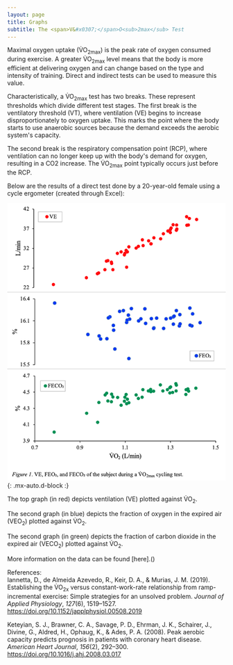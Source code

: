 ```yaml
---
layout: page
title: Graphs
subtitle: The <span>V&#x0307;</span>O<sub>2max</sub> Test
---
```


Maximal oxygen uptake (<span>V&#x0307;</span>O<sub>2max</sub>) is the peak rate of oxygen consumed during exercise. A greater <span>V&#x0307;</span>O<sub>2max</sub> level means that the body is more efficient at delivering oxygen and can change based on the type and intensity of training. Direct and indirect tests can be used to measure this value. 

Characteristically, a <span>V&#x0307;</span>O<sub>2max</sub> test has two breaks. These represent thresholds which divide different test stages. The first break is the ventilatory threshold (VT), where ventilation (VE) begins to increase disproportionately to oxygen uptake. This marks the point where the body starts to use anaerobic sources because the demand exceeds the aerobic system's capacity.

The second break is the respiratory compensation point (RCP), where ventilation can no longer keep up with the body's demand for oxygen, resulting in a CO2 increase. The <span>V&#x0307;</span>O<sub>2max</sub> point typically occurs just before the RCP.

Below are the results of a direct test done by a 20-year-old female using a cycle ergometer (created through Excel):

![Graph](images/graph1.png){: .mx-auto.d-block :}

The top graph (in red) depicts ventilation (VE) plotted against <span>V&#x0307;</span>O<sub>2</sub>. 

The second graph (in blue) depicts the fraction of oxygen in the expired air (VEO<sub>2</sub>) plotted against <span>V&#x0307;</span>O<sub>2</sub>. 

The second graph (in green) depicts the fraction of carbon dioxide in the expired air (VECO<sub>2</sub>) plotted against <span>V&#x0307;</span>O<sub>2</sub>.

More information on the data can be found [here].()

References:  
Iannetta, D., de Almeida Azevedo, R., Keir, D. A., &amp; Murias, J. M. (2019). Establishing the <span>V&#x0307;</span>O<sub>2x</sub> versus constant-work-rate relationship from ramp-incremental exercise: Simple strategies for an unsolved problem. _Journal of Applied Physiology_, _127_(6), 1519–1527. https://doi.org/10.1152/japplphysiol.00508.2019

Keteyian, S. J., Brawner, C. A., Savage, P. D., Ehrman, J. K., Schairer, J., Divine, G., Aldred, H., Ophaug, K., & Ades, P. A. (2008). Peak aerobic capacity predicts prognosis in patients with coronary heart disease. _American Heart Journal_, _156_(2), 292–300. https://doi.org/10.1016/j.ahj.2008.03.017
